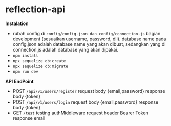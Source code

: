 # reflection-api
**Instalation**

 - rubah config di `config/config.json dan config/connection.js` bagian development (sesuaikan username, password, dll). database name pada config.json adalah database name yang akan dibuat, sedangkan yang di connection.js adalah database yang akan dipakai.
 - `npm install`
 - `npx sequelize db:create`
 - `npx sequelize db:migrate`
 - `npm run dev`
 
 **API EndPoint**
 - POST `/api/v1/users/register`
 request body {email,password}
 response body {token}
 - POST `/api/v1/users/login`
request body {email,password}
response body {token}
- GET `/test` testing authMiddleware
request header Bearer Token
response email

